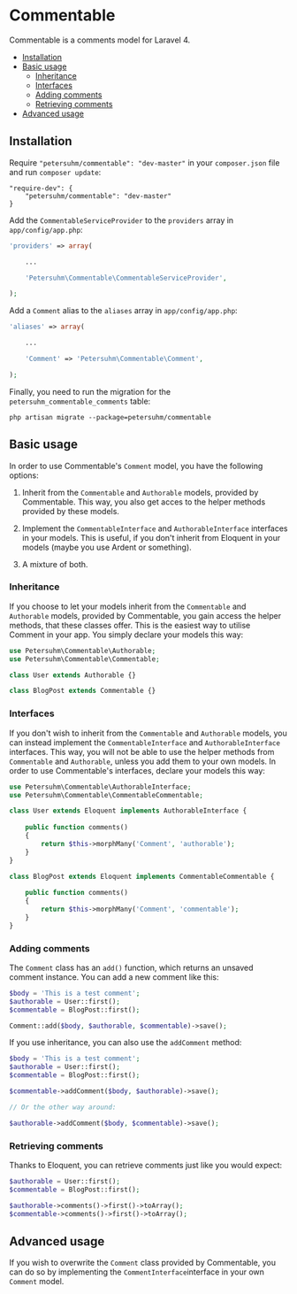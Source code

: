 # Commentable

Commentable is a comments model for Laravel 4.

* [Installation](#installation)
* [Basic usage](#basic-usage)
    * [Inheritance](#inheritance)
    * [Interfaces](#interfaces)
    * [Adding comments](#adding-comments)
    * [Retrieving comments](#retrieving-comments)
* [Advanced usage](#advanced-usage)

## Installation

Require `"petersuhm/commentable": "dev-master"` in your `composer.json` file and
run `composer update`:

```
"require-dev": {
    "petersuhm/commentable": "dev-master"
}
```

Add the `CommentableServiceProvider` to the `providers` array in
`app/config/app.php`:

```php
'providers' => array(

    ...

    'Petersuhm\Commentable\CommentableServiceProvider',

);
```

Add a `Comment` alias to the `aliases` array in `app/config/app.php`:

```php
'aliases' => array(

    ...

    'Comment' => 'Petersuhm\Commentable\Comment',

);
```
Finally, you need to run the migration for the `petersuhm_commentable_comments`
table:

```
php artisan migrate --package=petersuhm/commentable
```
## Basic usage

In order to use Commentable's `Comment` model, you have the following
options:

1. Inherit from the `Commentable` and `Authorable` models, provided by
Commentable. This way, you also get acces to the helper methods provided by these
models.

2. Implement the `CommentableInterface` and `AuthorableInterface` interfaces in
your models. This is useful, if you don't inherit from Eloquent in your models
(maybe you use Ardent or something).

3. A mixture of both.

### Inheritance

If you choose to let your models inherit from the `Commentable` and `Authorable`
models, provided by Commentable, you gain access the helper methods, that these
classes offer. This is the easiest way to utilise Comment in your app. You
simply declare your models this way:

```php
use Petersuhm\Commentable\Authorable;
use Petersuhm\Commentable\Commentable;

class User extends Authorable {}

class BlogPost extends Commentable {}
```

### Interfaces

If you don't wish to inherit from the `Commentable` and `Authorable` models, you
can instead implement the `CommentableInterface` and `AuthorableInterface`
interfaces. This way, you will not be able to use the helper methods from
`Commentable` and `Authorable`, unless you add them to your own models. In order
to use Commentable's interfaces, declare your models this way:

```php
use Petersuhm\Commentable\AuthorableInterface;
use Petersuhm\Commentable\CommentableCommentable;

class User extends Eloquent implements AuthorableInterface {
    
    public function comments()
    {
        return $this->morphMany('Comment', 'authorable');
    }
}

class BlogPost extends Eloquent implements CommentableCommentable {
    
    public function comments()
    {
        return $this->morphMany('Comment', 'commentable');
    }
}
```

### Adding comments

The `Comment` class has an `add()` function, which returns an unsaved comment
instance. You can add a new comment like this:

```php
$body = 'This is a test comment';
$authorable = User::first();
$commentable = BlogPost::first();

Comment::add($body, $authorable, $commentable)->save();
```

If you use inheritance, you can also use the `addComment` method:

```php
$body = 'This is a test comment';
$authorable = User::first();
$commentable = BlogPost::first();

$commentable->addComment($body, $authorable)->save();

// Or the other way around:

$authorable->addComment($body, $commentable)->save();
```
### Retrieving comments

Thanks to Eloquent, you can retrieve comments just like you would expect:

```php
$authorable = User::first();
$commentable = BlogPost::first();

$authorable->comments()->first()->toArray();
$commentable->comments()->first()->toArray();
```

## Advanced usage

If you wish to overwrite the `Comment` class provided by Commentable, you can do
so by implementing the `CommentInterface`interface in your own `Comment` model.
